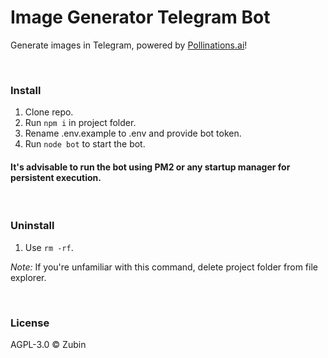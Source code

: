 # Image Generator Telegram Bot

Generate images in Telegram, powered by [Pollinations.ai](https://pollinations.ai)!

<br>

### Install

1. Clone repo.
2. Run ```npm i``` in project folder.
3. Rename .env.example to .env and provide bot token.
4. Run ```node bot``` to start the bot.

#### It's advisable to run the bot using PM2 or any startup manager for persistent execution.

<br>

### Uninstall

1. Use ```rm -rf```.

*Note:* If you're unfamiliar with this command, delete project folder from file explorer.

<br>

### License

AGPL-3.0 ©️ Zubin